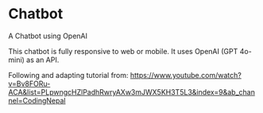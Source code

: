 # Chatbot
A Chatbot using OpenAI


This chatbot is fully responsive to web or mobile.
It uses OpenAI (GPT 4o-mini) as an API. 

Following and adapting tutorial from: https://www.youtube.com/watch?v=Bv8FORu-ACA&list=PLpwngcHZlPadhRwryAXw3mJWX5KH3T5L3&index=9&ab_channel=CodingNepal 
